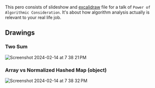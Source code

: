 This pero consists of slideshow and [excalidraw](https://excalidraw.com) file for a talk of `Power of Algorithmic Consideration`. It's about how algorithm analysis actually is relevant to your real life job.

## Drawings
### Two Sum
![Screenshot 2024-02-14 at 7 38 21 PM](https://github.com/kei95/algorithmic-consideration-talk/assets/44686790/ac78d447-3c52-4907-a0a1-2cf78eea6d4c)

### Array vs Normalized Hashed Map (object)
![Screenshot 2024-02-14 at 7 38 32 PM](https://github.com/kei95/algorithmic-consideration-talk/assets/44686790/06ed0f4c-460d-4d8a-8d09-fd23419d509d)
